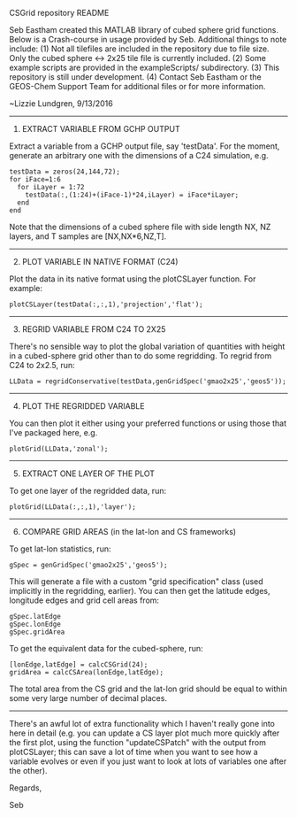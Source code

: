 CSGrid repository README

Seb Eastham created this MATLAB library of cubed sphere grid functions. 
Below is a Crash-course in usage provided by Seb. Additional things to
note include:
     (1) Not all tilefiles are included in the repository due to file size.
         Only the cubed sphere <-> 2x25 tile file is currently included.
     (2) Some example scripts are provided in the exampleScripts/
         subdirectory. 
     (3) This repository is still under development.
     (4) Contact Seb Eastham or the GEOS-Chem Support Team for additional
         files or for more information.
	 
~Lizzie Lundgren, 9/13/2016
_____________________________________________________________________________

1) EXTRACT VARIABLE FROM GCHP OUTPUT

Extract a variable from a GCHP output file, say 'testData'. For the moment, 
generate an arbitrary one with the dimensions of a C24 simulation, e.g.

    testData = zeros(24,144,72);
    for iFace=1:6
      for iLayer = 1:72
        testData(:,(1:24)+(iFace-1)*24,iLayer) = iFace*iLayer;
      end
    end

Note that the dimensions of a cubed sphere file with side length NX, NZ layers,
and T samples are [NX,NX*6,NZ,T].

_____________________________________________________________________________

2) PLOT VARIABLE IN NATIVE FORMAT (C24)

Plot the data in its native format using the plotCSLayer function. For example:

    plotCSLayer(testData(:,:,1),'projection','flat');

_____________________________________________________________________________

3) REGRID VARIABLE FROM C24 TO 2X25

There's no sensible way to plot the global variation of quantities with 
height in a cubed-sphere grid other than to do some regridding. To regrid from 
C24 to 2x2.5, run:

    LLData = regridConservative(testData,genGridSpec('gmao2x25','geos5'));

_____________________________________________________________________________

4) PLOT THE REGRIDDED VARIABLE

You can then plot it either using your preferred functions or using those that 
I've packaged here, e.g.

    plotGrid(LLData,'zonal');

_____________________________________________________________________________

5) EXTRACT ONE LAYER OF THE PLOT

To get one layer of the regridded data, run:

    plotGrid(LLData(:,:,1),'layer');

_____________________________________________________________________________

6) COMPARE GRID AREAS (in the lat-lon and CS frameworks) 

To get lat-lon statistics, run:

    gSpec = genGridSpec('gmao2x25','geos5'); 

This will generate a file with a custom "grid specification" class (used 
implicitly in the regridding, earlier). You can then get the latitude edges, 
longitude edges and grid cell areas from:

    gSpec.latEdge
    gSpec.lonEdge
    gSpec.gridArea

To get the equivalent data for the cubed-sphere, run:

    [lonEdge,latEdge] = calcCSGrid(24); 
    gridArea = calcCSArea(lonEdge,latEdge); 

The total area from the CS grid and the lat-lon grid should be equal to 
within some very large number of decimal places.

_____________________________________________________________________________

There's an awful lot of extra functionality which I haven't really gone 
into here in detail (e.g. you can update a CS layer plot much more quickly 
after the first plot, using the function "updateCSPatch" with the output 
from plotCSLayer; this can save a lot of time when you want to see how a 
variable evolves or even if you just want to look at lots of variables 
one after the other).

Regards,

Seb